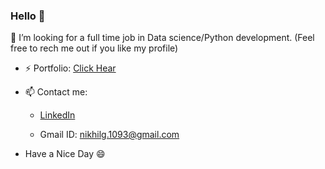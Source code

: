 ### Hello 👋

🤔 I’m looking for a full time job in Data science/Python development. (Feel free to rech me out if you like my profile)




- ⚡ Portfolio: [Click Hear](https://portfolio--nikhil.herokuapp.com/)

- 📫 Contact me: 
    * [LinkedIn](https://www.linkedin.com/in/nikhil-g-207652165/)

    * Gmail ID: nikhilg.1093@gmail.com 


- Have a Nice Day 😄 

